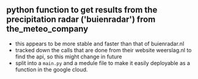 ## python function to get results from the precipitation radar ('buienradar') from the_meteo_company
- this appears to be more stable and faster than that of buienradar.nl
- tracked down the calls that are done from their website weerslag.nl to find the api, so this might change in future
- split into a `main.py` and a medule file to make it easily deployable as a function in the google cloud.